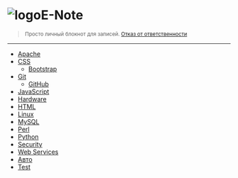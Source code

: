 <h1 style="padding-top:0; border-top:0"><img src="{{ site.baseurl }}/i/enote_logo.png" alt="logo" />E-Note</h1>

> <small>Просто личный блокнот для записей. [Отказ от ответственности](disclaimer)</small>

---

- [Apache](apache)
- [CSS](css)
  - [Bootstrap](css/bootstrap)
- [Git](git)
  - [GitHub](git/github)
- [JavaScript](javascript)
- [Hardware](hardware)
- [HTML](html)
- [Linux](linux)
- [MySQL](mysql)
- [Perl](perl)
- [Python](python)
- [Security](security)
- [Web Services](web-services)
- [Авто](auto)
- [Test](test)

